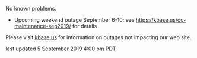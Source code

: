 No known problems.

* Upcoming weekend outage September 6-10: see <a href="https://kbase.us/dc-maintenance-sep2019/">https://kbase.us/dc-maintenance-sep2019/</a> for details

Please visit <a href="https://kbase.us">kbase.us</a> for information on outages not impacting our web site.

last updated 5 September 2019 4:00 pm PDT
